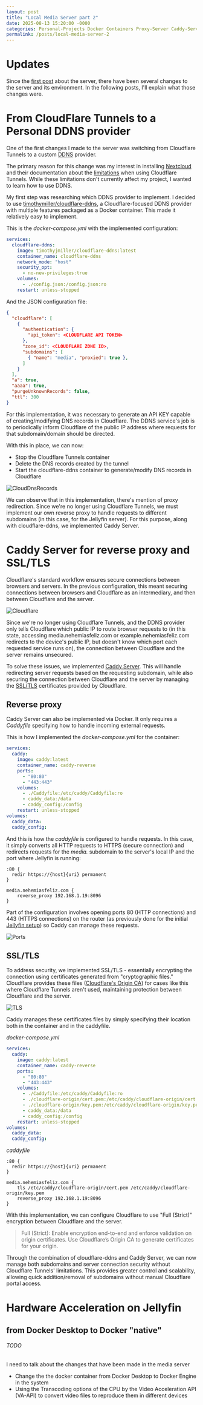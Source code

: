 ```yaml
---
layout: post
title: "Local Media Server part 2"
date: 2025-08-13 15:20:00 -0000
categories: Personal-Projects Docker Containers Proxy-Server Caddy-Server Transcoding Self-Hosting  
permalink: /posts/local-media-server-2
---
```


# Updates

Since the [first post](/posts/local-media-server) about the server, there have been several changes to the server and its environment. In the following posts, I'll explain what those changes were.

# From CloudFlare Tunnels to a Personal DDNS provider

One of the first changes I made to the server was switching from Cloudflare Tunnels to a custom [DDNS](https://en.wikipedia.org/wiki/Dynamic_DNS) provider.

The primary reason for this change was my interest in installing [Nextcloud](https://nextcloud.com/) and their documentation about the [limitations](https://github.com/nextcloud/all-in-one?tab=readme-ov-file#notes-on-cloudflare-proxytunnel) when using Cloudflare Tunnels. While these limitations don't currently affect my project, I wanted to learn how to use DDNS.

My first step was researching which DDNS provider to implement. I decided to use [timothymiller/cloudflare-ddns](https://github.com/timothymiller/cloudflare-ddns), a Cloudflare-focused DDNS provider with multiple features packaged as a Docker container. This made it relatively easy to implement.

This is the *docker-compose.yml* with the implemented configuration:

```yaml
services:
  cloudflare-ddns:
    image: timothyjmiller/cloudflare-ddns:latest
    container_name: cloudflare-ddns
    network_mode: "host"
    security_opt:
      - no-new-privileges:true
    volumes:
      - ./config.json:/config.json:ro
    restart: unless-stopped
```

And the JSON configuration file:

```json
{
  "cloudflare": [
    {
      "authentication": {
        "api_token": <CLOUDFLARE API TOKEN>
      },
      "zone_id": <CLOUDFLARE ZONE ID>,
      "subdomains": [
        { "name": "media", "proxied": true },
      ]
    }
  ],
  "a": true,
  "aaaa": true,
  "purgeUnknownRecords": false,
  "ttl": 300
}
```

For this implementation, it was necessary to generate an API KEY capable of creating/modifying DNS records in Cloudflare. The DDNS service's job is to periodically inform Cloudflare of the public IP address where requests for that subdomain/domain should be directed.

With this in place, we can now:
* Stop the Cloudflare Tunnels container
* Delete the DNS records created by the tunnel
* Start the cloudflare-ddns container to generate/modify DNS records in Cloudflare

![CloudDnsRecords](/assets/images/posts/localmediaserver2/CloudflareDnsRecords.PNG)

We can observe that in this implementation, there's mention of proxy redirection. Since we're no longer using Cloudflare Tunnels, we must implement our own reverse proxy to handle requests to different subdomains (in this case, for the Jellyfin server). For this purpose, along with cloudflare-ddns, we implemented Caddy Server.

# Caddy Server for reverse proxy and SSL/TLS

Cloudflare's standard workflow ensures secure connections between browsers and servers. In the previous configuration, this meant securing connections between browsers and Cloudflare as an intermediary, and then between Cloudflare and the server.

![Cloudflare](/assets/images/posts/localmediaserver2/Cloudflare.PNG)

Since we're no longer using Cloudflare Tunnels, and the DDNS provider only tells Cloudflare which public IP to route browser requests to (in this state, accessing media.nehemiasfeliz.com or example.nehemiasfeliz.com redirects to the device's public IP, but doesn't know which port each requested service runs on), the connection between Cloudflare and the server remains unsecured.

To solve these issues, we implemented [Caddy Server](https://caddyserver.com/). This will handle redirecting server requests based on the requesting subdomain, while also securing the connection between Cloudflare and the server by managing the [SSL/TLS](https://en.wikipedia.org/wiki/Transport_Layer_Security) certificates provided by Cloudflare.

## Reverse proxy
Caddy Server can also be implemented via Docker. It only requires a *Caddyfile* specifying how to handle incoming external requests.

This is how I implemented the *docker-compose.yml* for the container:
```yaml
services:
  caddy:
    image: caddy:latest
    container_name: caddy-reverse
    ports:
      - "80:80"
      - "443:443"
    volumes:
      - ./Caddyfile:/etc/caddy/Caddyfile:ro
      - caddy_data:/data
      - caddy_config:/config
    restart: unless-stopped
volumes:
  caddy_data:
  caddy_config:
```

And this is how the *caddyfile* is configured to handle requests. In this case, it simply converts all HTTP requests to HTTPS (secure connection) and redirects requests for the *media.* subdomain to the server's local IP and the port where Jellyfin is running:
```caddyfile
:80 {
  redir https://{host}{uri} permanent
}

media.nehemiasfeliz.com {
    reverse_proxy 192.168.1.19:8096
}
```

Part of the configuration involves opening ports 80 (HTTP connections) and 443 (HTTPS connections) on the router (as previously done for the initial [Jellyfin setup](/posts/local-media-server#port-forwarding)) so Caddy can manage these requests.

![Ports](/assets/images/posts/localmediaserver2/Ports.png)


## SSL/TLS

To address security, we implemented SSL/TLS - essentially encrypting the connection using certificates generated from "cryptographic files." Cloudflare provides these files ([Cloudflare's Origin CA](https://developers.cloudflare.com/ssl/origin-configuration/origin-ca/)) for cases like this where Cloudflare Tunnels aren't used, maintaining protection between Cloudflare and the server.

![TLS](/assets/images/posts/localmediaserver2/TLS.PNG)

Caddy manages these certificates files by simply specifying their location both in the container and in the caddyfile.

*docker-compose.yml*
```yaml
services:
  caddy:
    image: caddy:latest
    container_name: caddy-reverse
    ports:
      - "80:80"
      - "443:443"
    volumes:
      - ./Caddyfile:/etc/caddy/Caddyfile:ro
      - ./cloudflare-origin/cert.pem:/etc/caddy/cloudflare-origin/cert.pem:ro
      - ./cloudflare-origin/key.pem:/etc/caddy/cloudflare-origin/key.pem:ro
      - caddy_data:/data
      - caddy_config:/config
    restart: unless-stopped
volumes:
  caddy_data:
  caddy_config:
```

*caddyfile*
```caddyfile
:80 {
  redir https://{host}{uri} permanent
}

media.nehemiasfeliz.com {
    tls /etc/caddy/cloudflare-origin/cert.pem /etc/caddy/cloudflare-origin/key.pem
    reverse_proxy 192.168.1.19:8096
}
```

With this implementation, we can configure Cloudflare to use "Full (Strict)" encryption between Cloudflare and the server.
> Full (Strict): Enable encryption end-to-end and enforce validation on origin certificates. Use Cloudflare’s Origin CA to generate certificates for your origin.

Through the combination of cloudflare-ddns and Caddy Server, we can now manage both subdomains and server connection security without Cloudflare Tunnels' limitations. This provides greater control and scalability, allowing quick addition/removal of subdomains without manual Cloudflare portal access.

# Hardware Acceleration on Jellyfin

## from Docker Desktop to Docker "native"

###### TODO
I need to talk about the changes that have been made in the media server
* Change the the docker container from Docker Desktop to Docker Engine in the system
* Using the Transcoding options of the CPU by the Video Acceleration API (VA-API) to convert video files to reproduce them in different devices
